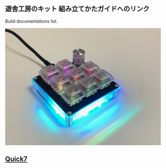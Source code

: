 ## 遊舎工房のキット 組み立てかたガイドへのリンク

Build documentations list.

[![Quick7_complete](Quick7/imgs/IMG_4044.jpeg)](Quick7/BuildGuide.md)

## [Quick7](Quick7/BuildGuide.md)
